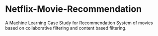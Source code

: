 # Netflix-Movie-Recommendation
A Machine Learning Case Study for Recommendation System of movies based on collaborative filtering and content based filtering.
